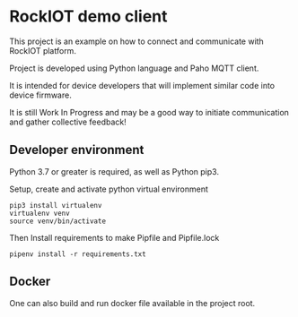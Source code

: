 # RockIOT demo client

This project is an example on how to connect and communicate with RockIOT platform.

Project is developed using Python language and Paho MQTT client.

It is intended for device developers that will implement similar code into device firmware.

It is still Work In Progress and may be a good way to initiate communication and gather collective feedback!


## Developer environment

Python 3.7 or greater is required, as well as Python pip3.

Setup, create and activate python virtual environment
```
pip3 install virtualenv
virtualenv venv
source venv/bin/activate
```

Then Install requirements to make Pipfile and Pipfile.lock
```
pipenv install -r requirements.txt
```

## Docker

One can also build and run docker file available in the project root.